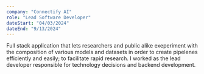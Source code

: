 ```yaml
---
company: "Connectify AI"
role: "Lead Software Developer"
dateStart: "04/03/2024"
dateEnd: "9/13/2024"
---
```


Full stack application that lets researchers and public alike exeperiment
with the composition of various models and datasets in order to create pipelenes
efficiently and easily; to facilitate rapid research. I worked as the lead
developer responsible for technology decisions and backend development. 
